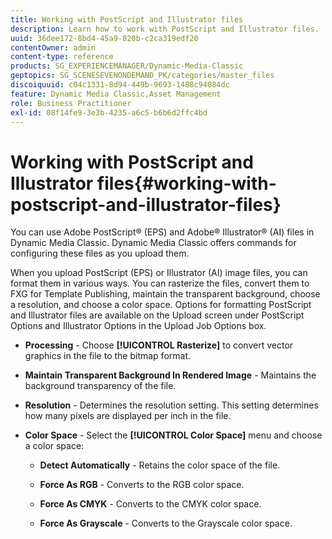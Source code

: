 ```yaml
---
title: Working with PostScript and Illustrator files
description: Learn how to work with PostScript and Illustrator files.
uuid: 36dee172-8bd4-45a9-820b-c2ca319edf20
contentOwner: admin
content-type: reference
products: SG_EXPERIENCEMANAGER/Dynamic-Media-Classic
geptopics: SG_SCENESEVENONDEMAND_PK/categories/master_files
discoiquuid: c04c1331-8d94-449b-9693-1488c94084dc
feature: Dynamic Media Classic,Asset Management
role: Business Practitioner
exl-id: 08f14fe9-3e3b-4235-a6c5-b6b6d2ffc4bd
---
```

# Working with PostScript and Illustrator files{#working-with-postscript-and-illustrator-files}

You can use Adobe PostScript® (EPS) and Adobe® Illustrator® (AI) files in Dynamic Media Classic. Dynamic Media Classic offers commands for configuring these files as you upload them.

When you upload PostScript (EPS) or Illustrator (AI) image files, you can format them in various ways. You can rasterize the files, convert them to FXG for Template Publishing, maintain the transparent background, choose a resolution, and choose a color space. Options for formatting PostScript and Illustrator files are available on the Upload screen under PostScript Options and Illustrator Options in the Upload Job Options box.

* **Processing** - Choose **[!UICONTROL Rasterize]** to convert vector graphics in the file to the bitmap format.

* **Maintain Transparent Background In Rendered Image** - Maintains the background transparency of the file.

* **Resolution** - Determines the resolution setting. This setting determines how many pixels are displayed per inch in the file.

* **Color Space** - Select the **[!UICONTROL Color Space]** menu and choose a color space:

  * **Detect Automatically** - Retains the color space of the file.

  * **Force As RGB** - Converts to the RGB color space.

  * **Force As CMYK** - Converts to the CMYK color space.

  * **Force As Grayscale** - Converts to the Grayscale color space.
